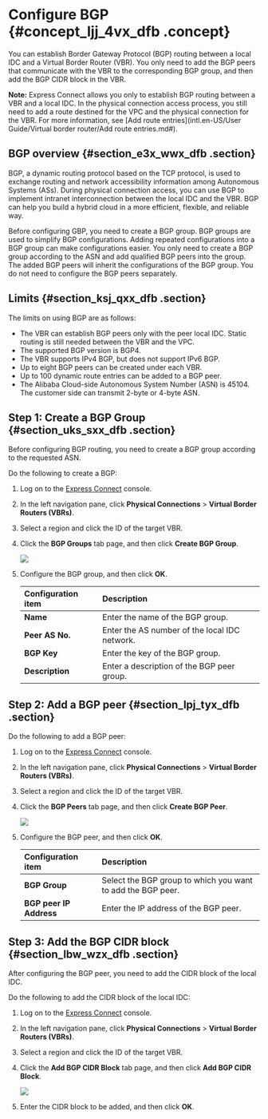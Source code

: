 # Configure BGP {#concept_ljj_4vx_dfb .concept}

You can establish Border Gateway Protocol \(BGP\) routing between a local IDC and a Virtual Border Router \(VBR\). You only need to add the BGP peers that communicate with the VBR to the corresponding BGP group, and then add the BGP CIDR block in the VBR.

**Note:** Express Connect allows you only to establish BGP routing between a VBR and a local IDC. In the physical connection access process, you still need to add a route destined for the VPC and the physical connection for the VBR. For more information, see [Add route entries](intl.en-US/User Guide/Virtual border router/Add route entries.md#).

## BGP overview {#section_e3x_wwx_dfb .section}

BGP, a dynamic routing protocol based on the TCP protocol, is used to exchange routing and network accessibility information among Autonomous Systems \(ASs\). During physical connection access, you can use BGP to implement intranet interconnection between the local IDC and the VBR. BGP can help you build a hybrid cloud in a more efficient, flexible, and reliable way.

Before configuring GBP, you need to create a BGP group. BGP groups are used to simplify BGP configurations. Adding repeated configurations into a BGP group can make configurations easier. You only need to create a BGP group according to the ASN and add qualified BGP peers into the group. The added BGP peers will inherit the configurations of the BGP group. You do not need to configure the BGP peers separately.

## Limits {#section_ksj_qxx_dfb .section}

The limits on using BGP are as follows:

-   The VBR can establish BGP peers only with the peer local IDC. Static routing is still needed between the VBR and the VPC.
-   The supported BGP version is BGP4.
-   The VBR supports IPv4 BGP, but does not support IPv6 BGP.
-   Up to eight BGP peers can be created under each VBR.
-   Up to 100 dynamic route entries can be added to a BGP peer.
-   The Alibaba Cloud-side Autonomous System Number \(ASN\) is 45104. The customer side can transmit 2-byte or 4-byte ASN.

## Step 1: Create a BGP Group {#section_uks_sxx_dfb .section}

Before configuring BGP routing, you need to create a BGP group according to the requested ASN.

Do the following to create a BGP:

1.  Log on to the [Express Connect](https://expressconnectnext.console.aliyun.com) console.
2.  In the left navigation pane, click **Physical Connections** \> **Virtual Border Routers \(VBRs\)**.
3.  Select a region and click the ID of the target VBR.
4.  Click the **BGP Groups** tab page, and then click **Create BGP Group**.

    ![](http://static-aliyun-doc.oss-cn-hangzhou.aliyuncs.com/assets/img/21437/154200595812049_en-US.png)

5.  Configure the BGP group, and then click **OK**.

    |Configuration item|Description|
    |:-----------------|:----------|
    |**Name**|Enter the name of the BGP group.|
    |**Peer AS No.**|Enter the AS number of the local IDC network.|
    |**BGP Key**|Enter the key of the BGP group.|
    |**Description**|Enter a description of the BGP peer group.|


## Step 2: Add a BGP peer {#section_lpj_tyx_dfb .section}

Do the following to add a BGP peer:

1.  Log on to the [Express Connect](https://expressconnectnext.console.aliyun.com) console.
2.  In the left navigation pane, click **Physical Connections** \> **Virtual Border Routers \(VBRs\)**.
3.  Select a region and click the ID of the target VBR.
4.  Click the **BGP Peers** tab page, and then click **Create BGP Peer**.

    ![](http://static-aliyun-doc.oss-cn-hangzhou.aliyuncs.com/assets/img/21437/154200595812050_en-US.png)

5.  Configure the BGP peer, and then click **OK**.

    |Configuration item|Description|
    |:-----------------|:----------|
    |**BGP Group**|Select the BGP group to which you want to add the BGP peer.|
    |**BGP peer IP Address**|Enter the IP address of the BGP peer.|


## Step 3: Add the BGP CIDR block {#section_lbw_wzx_dfb .section}

After configuring the BGP peer, you need to add the CIDR block of the local IDC.

Do the following to add the CIDR block of the local IDC:

1.  Log on to the [Express Connect](https://expressconnectnext.console.aliyun.com) console.
2.  In the left navigation pane, click **Physical Connections** \> **Virtual Border Routers \(VBRs\)**.
3.  Select a region and click the ID of the target VBR.
4.  Click the **Add BGP CIDR Block** tab page, and then click **Add BGP CIDR Block**.

    ![](http://static-aliyun-doc.oss-cn-hangzhou.aliyuncs.com/assets/img/21437/154200595812051_en-US.png)

5.  Enter the CIDR block to be added, and then click **OK**.

